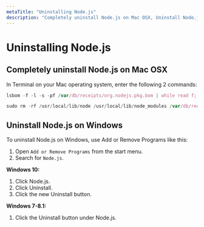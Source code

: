 ```yaml
---
metaTitle: "Uninstalling Node.js"
description: "Completely uninstall Node.js on Mac OSX, Uninstall Node.js on Windows"
---
```


# Uninstalling Node.js



## Completely uninstall Node.js on Mac OSX


In Terminal on your Mac operating system, enter the following 2 commands:

```js
lsbom -f -l -s -pf /var/db/receipts/org.nodejs.pkg.bom | while read f; do  sudo rm /usr/local/${f}; done

sudo rm -rf /usr/local/lib/node /usr/local/lib/node_modules /var/db/receipts/org.nodejs.*

```



## Uninstall Node.js on Windows


To uninstall Node.js on Windows, use Add or Remove Programs like this:

1. Open `Add or Remove Programs` from the start menu.
1. Search for `Node.js`.

**Windows 10:**

1. Click Node.js.
1. Click Uninstall.
1. Click the new Uninstall button.

**Windows 7-8.1:**

1. Click the Uninstall button under Node.js.


